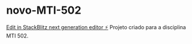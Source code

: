 # novo-MTI-502

[Edit in StackBlitz next generation editor ⚡️](https://stackblitz.com/~/github.com/Possera/novo-MTI-502)
Projeto criado para a disciplina MTI 502.
